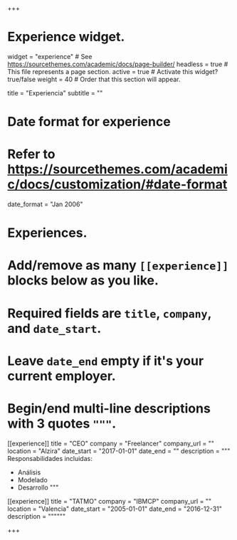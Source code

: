 +++
# Experience widget.
widget = "experience"  # See https://sourcethemes.com/academic/docs/page-builder/
headless = true  # This file represents a page section.
active = true  # Activate this widget? true/false
weight = 40  # Order that this section will appear.

title = "Experiencia"
subtitle = ""

# Date format for experience
#   Refer to https://sourcethemes.com/academic/docs/customization/#date-format
date_format = "Jan 2006"

# Experiences.
#   Add/remove as many `[[experience]]` blocks below as you like.
#   Required fields are `title`, `company`, and `date_start`.
#   Leave `date_end` empty if it's your current employer.
#   Begin/end multi-line descriptions with 3 quotes `"""`.
[[experience]]
  title = "CEO"
  company = "Freelancer"
  company_url = ""
  location = "Alzira"
  date_start = "2017-01-01"
  date_end = ""
  description = """
  Responsabilidades incluidas:

  * Análisis
  * Modelado
  * Desarrollo
  """

[[experience]]
  title = "TATMO"
  company = "IBMCP"
  company_url = ""
  location = "Valencia"
  date_start = "2005-01-01"
  date_end = "2016-12-31"
  description = """"""

+++
